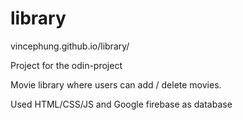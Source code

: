# library
vincephung.github.io/library/

Project for the odin-project

Movie library where users can add / delete movies.

Used HTML/CSS/JS  and Google firebase as database
